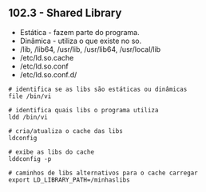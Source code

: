 ## 102.3 - Shared Library

* Estática - fazem parte do programa.
* Dinâmica - utiliza o que existe no so.
* /lib, /lib64, /usr/lib, /usr/lib64, /usr/local/lib
* /etc/ld.so.cache
* /etc/ld.so.conf
* /etc/ld.so.conf.d/

```
# identifica se as libs são estáticas ou dinâmicas
file /bin/vi

# identifica quais libs o programa utiliza
ldd /bin/vi

# cria/atualiza o cache das libs
ldconfig

# exibe as libs do cache
lddconfig -p

# caminhos de libs alternativos para o cache carregar 
export LD_LIBRARY_PATH=/minhaslibs
```
